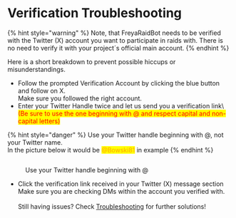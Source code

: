 # Verification Troubleshooting

{% hint style="warning" %}
Note, that FreyaRaidBot needs to be verified with the Twitter (X) account you want to participate in raids with. There is no need to verify it with your project´s official main account.
{% endhint %}

Here is a short breakdown to prevent possible hiccups or misunderstandings.

* Follow the prompted Verification Account by clicking the blue button and follow on X.\
  Make sure you followed the right account.
* Enter your Twitter Handle twice and let us send you a verification link\ <mark style="color:red;">(Be sure to use the one beginning with @ and respect capital and non-capital letters)</mark>

{% hint style="danger" %}
Use your Twitter handle beginning with @, not your Twitter name.\
In the picture below it would be <mark style="color:orange;">@Bowski81</mark> in example
{% endhint %}

<figure><img src="https://2456237623-files.gitbook.io/~/files/v0/b/gitbook-x-prod.appspot.com/o/spaces%2F71bSnUx7MY0jmpYta6VG%2Fuploads%2FplOCu1BGlvv7iAnNyIJn%2FBildschirmfoto%202024-01-22%20um%2017.23.31.png?alt=media&#x26;token=674e7f0e-b117-439d-a3ac-442c6f46ee01" alt=""><figcaption><p>Use your Twitter handle beginning with @</p></figcaption></figure>

* Click the verification link received in your Twitter (X) message section\
  Make sure you are checking DMs within the account you verified with.\
  \
  Still having issues? Check [Troubleshooting](https://docs.raidsharksbot.com/troubleshooting-faq) for further solutions!
